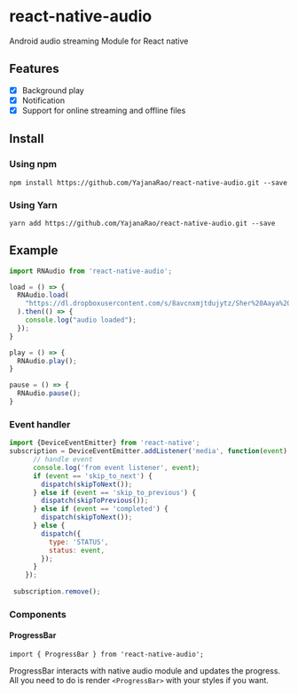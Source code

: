 # react-native-audio 
Android audio streaming Module for React native

## Features
- [x] Background play
- [x] Notification 
- [x] Support for online streaming and offline files

## Install

### Using npm
`npm install https://github.com/YajanaRao/react-native-audio.git --save` 

### Using Yarn

`yarn add https://github.com/YajanaRao/react-native-audio.git --save `

## Example

```javascript
import RNAudio from 'react-native-audio';

load = () => {
  RNAudio.load(
    "https://dl.dropboxusercontent.com/s/8avcnxmjtdujytz/Sher%20Aaya%20Sher.mp3?dl=0"
  ).then(() => {
    console.log("audio loaded");
  });
}

play = () => {
  RNAudio.play();
}

pause = () => {
  RNAudio.pause();
}
```

### Event handler
```javascript
import {DeviceEventEmitter} from 'react-native';
subscription = DeviceEventEmitter.addListener('media', function(event) {
      // handle event
      console.log('from event listener', event);
      if (event == 'skip_to_next') {
        dispatch(skipToNext());
      } else if (event == 'skip_to_previous') {
        dispatch(skipToPrevious());
      } else if (event == 'completed') {
        dispatch(skipToNext());
      } else {
        dispatch({
          type: 'STATUS',
          status: event,
        });
      }
    });
    
 subscription.remove();
```
### Components

#### ProgressBar

`import { ProgressBar } from 'react-native-audio';`

ProgressBar interacts with native audio module and updates the progress. All you need to do is render `<ProgressBar>` with your styles if you want.
